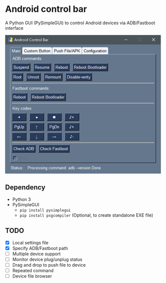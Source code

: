 # Android control bar

A Python GUI (PySimpleGUI) to control Android devices via ADB/Fastboot interface

![Main UI](https://github.com/oldclock/android-control-bar/blob/main/image/for_readme/main_ui.png)

## Dependency

- Python 3
- PySimpleGUI
  - <code>pip install pysimplegui</code>
  - <code>pip install psgcompiler</code> (Optional, to create standalone EXE file)

## TODO

- [x] Local settings file
- [x] Specify ADB/Fastboot path
- [ ] Multiple device support
- [ ] Monitor device plug/unplug status
- [ ] Drag and drop to push file to device
- [ ] Repeated command
- [ ] Device file browser
